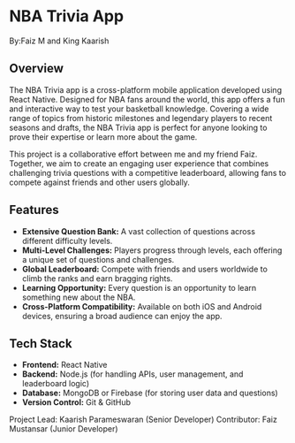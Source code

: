 # NBA Trivia App
By:Faiz M and King Kaarish
## Overview

The NBA Trivia app is a cross-platform mobile application developed using React Native. Designed for NBA fans around the world, this app offers a fun and interactive way to test your basketball knowledge. Covering a wide range of topics from historic milestones and legendary players to recent seasons and drafts, the NBA Trivia app is perfect for anyone looking to prove their expertise or learn more about the game.

This project is a collaborative effort between me and my friend Faiz. Together, we aim to create an engaging user experience that combines challenging trivia questions with a competitive leaderboard, allowing fans to compete against friends and other users globally.

## Features

- **Extensive Question Bank:** A vast collection of questions across different difficulty levels.
- **Multi-Level Challenges:** Players progress through levels, each offering a unique set of questions and challenges.
- **Global Leaderboard:** Compete with friends and users worldwide to climb the ranks and earn bragging rights.
- **Learning Opportunity:** Every question is an opportunity to learn something new about the NBA.
- **Cross-Platform Compatibility:** Available on both iOS and Android devices, ensuring a broad audience can enjoy the app.

## Tech Stack

- **Frontend:** React Native
- **Backend:** Node.js (for handling APIs, user management, and leaderboard logic)
- **Database:** MongoDB or Firebase (for storing user data and questions)
- **Version Control:** Git & GitHub

Project Lead: Kaarish Parameswaran (Senior Developer)
Contributor: Faiz Mustansar (Junior Developer)
